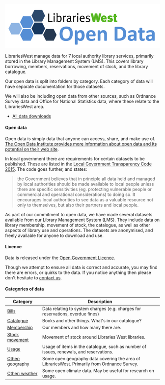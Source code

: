 ![Libraries West Open Data](LW%20Open%20Data.png?raw=true "Libraries West Open Data")

LibrariesWest manage data for 7 local authority library services, primarily stored in the Library Management System (LMS). This covers library borrowing, members, reservations, movement of stock, and the library catalogue.

Our open data is split into folders by category. Each category of data will have separate documentation for those datasets.

We will also be including open data from other sources, such as Ordnance Survey data and Office for National Statistics data, where these relate to the LibrariesWest area.

- [All data downloads](./all-files.md) 

#### Open data

Open data is simply data that anyone can access, share, and make use of. [The Open Data Institute provides more information about open data and its potential on their web site](https://theodi.org/what-is-open-data).

In local government there are requirements for certain datasets to be published. These are listed in the [Local Government Transparency Code 2015](https://www.gov.uk/government/publications/local-government-transparency-code-2015). The code goes further, and states:

> the Government believes that in principle all data held and managed by local authorities should be made available to local people unless there are specific sensitivities (eg. protecting vulnerable people or commercial and operational considerations) to doing so. It encourages local authorities to see data as a valuable resource not only to themselves, but also their partners and local people.

As part of our commitment to open data, we have made several datasets available from our Library Management System (LMS). They include data on library membership, movement of stock, the catalogue, as well as other aspects of library use and operations. The datasets are anonymised, and freely available for anyone to download and use. 

#### Licence

Data is released under the [Open Government Licence](http://www.nationalarchives.gov.uk/doc/open-government-licence/version/3/).

Though we attempt to ensure all data is correct and accurate, you may find there are errors, or quirks to the data. If you notice anything then please don't hesitate to [contact us](https://lwc.ent.sirsidynix.net.uk/client/en_GB/default/?rm=CONTACT+US1%7C%7C%7C1%7C%7C%7C0%7C%7C%7Ctrue).

#### Categories of data

| Category | Description |
| -------- | ----------- |
| [Bills](bills/README.md) | Data relating to system charges (e.g. charges for reservations, overdue fines) |
| [Catalogue](catalogue/README.md) | Books and other things. What's in our catalogue? |
| [Membership](membership/README.md) | Our members and how many there are. |
| [Stock movement](movement/README.md) | Movement of stock around Libraries West libraries. |
| [Usage](usage/README.md) | Usage of items in the catalogue, such as number of issues, renewals, and reservations. |
| [Other: geography](geography/README.md) | Some open geography data covering the area of LibrariesWest. Primarily from Ordnance Survey. |
| [Other: weather](weather/README.md) | Some open climate data. May be useful for research on usage. |
